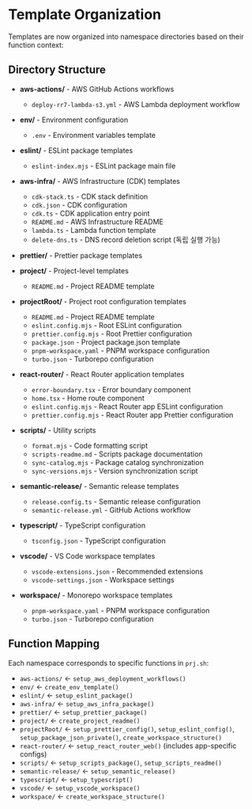 # Template Organization

Templates are now organized into namespace directories based on their function context:

## Directory Structure

- **aws-actions/** - AWS GitHub Actions workflows
  - `deploy-rr7-lambda-s3.yml` - AWS Lambda deployment workflow

- **env/** - Environment configuration
  - `.env` - Environment variables template

- **eslint/** - ESLint package templates
  - `eslint-index.mjs` - ESLint package main file

- **aws-infra/** - AWS Infrastructure (CDK) templates
  - `cdk-stack.ts` - CDK stack definition
  - `cdk.json` - CDK configuration
  - `cdk.ts` - CDK application entry point
  - `README.md` - AWS Infrastructure README
  - `lambda.ts` - Lambda function template
  - `delete-dns.ts` - DNS record deletion script (독립 실행 가능)

- **prettier/** - Prettier package templates

- **project/** - Project-level templates
  - `README.md` - Project README template

- **projectRoot/** - Project root configuration templates
  - `README.md` - Project README template
  - `eslint.config.mjs` - Root ESLint configuration
  - `prettier.config.mjs` - Root Prettier configuration
  - `package.json` - Project package.json template
  - `pnpm-workspace.yaml` - PNPM workspace configuration
  - `turbo.json` - Turborepo configuration

- **react-router/** - React Router application templates
  - `error-boundary.tsx` - Error boundary component
  - `home.tsx` - Home route component
  - `eslint.config.mjs` - React Router app ESLint configuration
  - `prettier.config.mjs` - React Router app Prettier configuration

- **scripts/** - Utility scripts
  - `format.mjs` - Code formatting script
  - `scripts-readme.md` - Scripts package documentation
  - `sync-catalog.mjs` - Package catalog synchronization
  - `sync-versions.mjs` - Version synchronization script

- **semantic-release/** - Semantic release templates
  - `release.config.ts` - Semantic release configuration
  - `semantic-release.yml` - GitHub Actions workflow

- **typescript/** - TypeScript configuration
  - `tsconfig.json` - TypeScript configuration

- **vscode/** - VS Code workspace templates
  - `vscode-extensions.json` - Recommended extensions
  - `vscode-settings.json` - Workspace settings

- **workspace/** - Monorepo workspace templates
  - `pnpm-workspace.yaml` - PNPM workspace configuration
  - `turbo.json` - Turborepo configuration

## Function Mapping

Each namespace corresponds to specific functions in `prj.sh`:

- `aws-actions/` ← `setup_aws_deployment_workflows()`
- `env/` ← `create_env_template()`
- `eslint/` ← `setup_eslint_package()`
- `aws-infra/` ← `setup_aws_infra_package()`
- `prettier/` ← `setup_prettier_package()`
- `project/` ← `create_project_readme()`
- `projectRoot/` ← `setup_prettier_config()`, `setup_eslint_config()`, `setup_package_json_private()`, `create_workspace_structure()`
- `react-router/` ← `setup_react_router_web()` (includes app-specific configs)
- `scripts/` ← `setup_scripts_package()`, `setup_scripts_readme()`
- `semantic-release/` ← `setup_semantic_release()`
- `typescript/` ← `setup_typescript()`
- `vscode/` ← `setup_vscode_workspace()`
- `workspace/` ← `create_workspace_structure()`